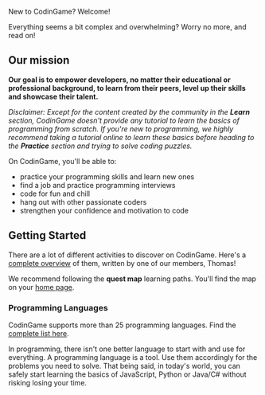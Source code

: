 New to CodinGame? Welcome!

Everything seems a bit complex and overwhelming? Worry no more, and read on!

## Our mission

**Our goal is to empower developers, no matter their educational or professional background, to learn from their peers, level up their skills and showcase their talent.**

_Disclaimer: Except for the content created by the community in the **Learn** section, CodinGame doesn't provide any tutorial to learn the basics of programming from scratch. If you're new to programming, we highly recommend taking a tutorial online to learn these basics before heading to the **Practice** section and trying to solve coding puzzles._

On CodinGame, you'll be able to:

- practice your programming skills and learn new ones
- find a job and practice programming interviews
- code for fun and chill
- hang out with other passionate coders
- strengthen your confidence and motivation to code

## Getting Started

There are a lot of different activities to discover on CodinGame. Here's a [complete overview](https://virtual-atom.com/codingame/introduction/) of them, written by one of our members, Thomas!

We recommend following the **quest map** learning paths. You'll find the map on your [home page](https://www.codingame.com/home).

### Programming Languages

CodinGame supports more than 25 programming languages. Find the [complete list here](/pages/technical/languages.md).

In programming, there isn't one better language to start with and use for everything. A programming language is a tool. Use them accordingly for the problems you need to solve. That being said, in today's world, you can safely start learning the basics of JavaScript, Python or Java/C# without risking losing your time.